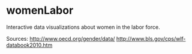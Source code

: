 womenLabor
==========

Interactive data visualizations about women in the labor force.

Sources:
http://www.oecd.org/gender/data/
http://www.bls.gov/cps/wlf-databook2010.htm
